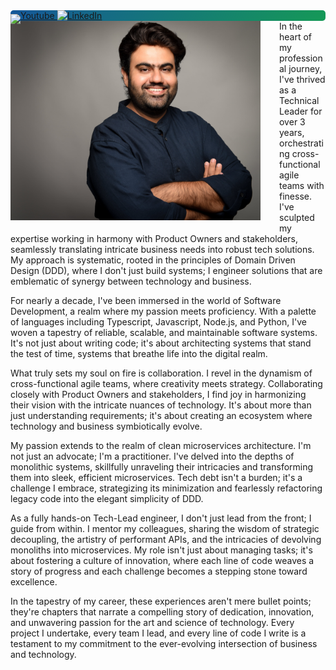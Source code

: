 <div id="#nav" style="background-color: #159957; background-image: linear-gradient(120deg, #155799, #159957); display: flex row; justify-content: space-evenly; border-radius: 5px">
  <span>
    <a href="https://www.youtube.com/channel/UC4d7i6K3bdgI2w_o2xMeHKw">
      <img style="margin: 0px 0px -8px 0px;" width="30" src="https://static.vecteezy.com/system/resources/previews/018/930/572/original/youtube-logo-youtube-icon-transparent-free-png.png">Youtube </a>
  </span>
  <span>
    <a href="https://www.youtube.com/channel/UC4d7i6K3bdgI2w_o2xMeHKw">
      <img style="margin: 0px 0px -2px 0px;" width="20" src="https://cdn-icons-png.flaticon.com/256/174/174857.png">LinkedIn </a>
  </span>
</div>

<img src="./assets/images/picture.jpg" align="left" alt="drawing" width="400" style="margin: 0px 30px 20px 0px;"/>
In the heart of my professional journey, I've thrived as a Technical Leader for over 3 years, orchestrating cross-functional agile teams with finesse. I've sculpted my expertise working in harmony with Product Owners and stakeholders, seamlessly translating intricate business needs into robust tech solutions. My approach is systematic, rooted in the principles of Domain Driven Design (DDD), where I don't just build systems; I engineer solutions that are emblematic of synergy between technology and business.

For nearly a decade, I've been immersed in the world of Software Development, a realm where my passion meets proficiency. With a palette of languages including Typescript, Javascript, Node.js, and Python, I've woven a tapestry of reliable, scalable, and maintainable software systems. It's not just about writing code; it's about architecting systems that stand the test of time, systems that breathe life into the digital realm.

What truly sets my soul on fire is collaboration. I revel in the dynamism of cross-functional agile teams, where creativity meets strategy. Collaborating closely with Product Owners and stakeholders, I find joy in harmonizing their vision with the intricate nuances of technology. It's about more than just understanding requirements; it's about creating an ecosystem where technology and business symbiotically evolve.

My passion extends to the realm of clean microservices architecture. I'm not just an advocate; I'm a practitioner. I've delved into the depths of monolithic systems, skillfully unraveling their intricacies and transforming them into sleek, efficient microservices. Tech debt isn't a burden; it's a challenge I embrace, strategizing its minimization and fearlessly refactoring legacy code into the elegant simplicity of DDD.

As a fully hands-on Tech-Lead engineer, I don't just lead from the front; I guide from within. I mentor my colleagues, sharing the wisdom of strategic decoupling, the artistry of performant APIs, and the intricacies of devolving monoliths into microservices. My role isn't just about managing tasks; it's about fostering a culture of innovation, where each line of code weaves a story of progress and each challenge becomes a stepping stone toward excellence.

In the tapestry of my career, these experiences aren't mere bullet points; they're chapters that narrate a compelling story of dedication, innovation, and unwavering passion for the art and science of technology. Every project I undertake, every team I lead, and every line of code I write is a testament to my commitment to the ever-evolving intersection of business and technology.
